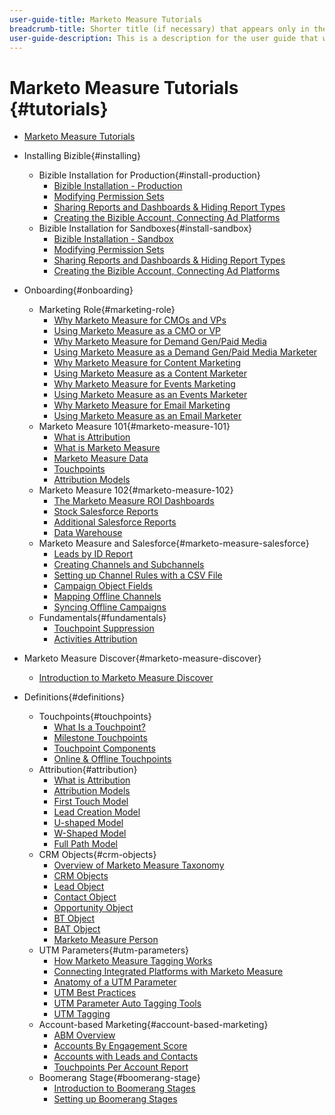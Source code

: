 ```yaml
---
user-guide-title: Marketo Measure Tutorials
breadcrumb-title: Shorter title (if necessary) that appears only in the breadcrumb.
user-guide-description: This is a description for the user guide that will be displayed on the landing page.
---
```


# Marketo Measure Tutorials {#tutorials}

+ [Marketo Measure Tutorials](overview.md)

+ Installing Bizible{#installing}
  + Bizible Installation for Production{#install-production}
    + [Bizible Installation - Production](installing/production/install-production.md)
    + [Modifying Permission Sets](installing/production/modify-permission-sets-production.md)
    + [Sharing Reports and Dashboards & Hiding Report Types](installing/production/sharing-reports-production.md)
    + [Creating the Bizible Account, Connecting Ad Platforms](installing/production/creating-bizable-account-production.md)
  + Bizible Installation for Sandboxes{#install-sandbox}
    + [Bizible Installation - Sandbox](installing/sandboxes/install-sandboxes.md)
    + [Modifying Permission Sets](installing/sandboxes/modify-permission-sets-sandboxes.md)
    + [Sharing Reports and Dashboards & Hiding Report Types](installing/sandboxes/sharing-reports-sandboxes.md)
    + [Creating the Bizible Account, Connecting Ad Platforms](installing/sandboxes/creating-bizable-account-sandboxes.md)
+ Onboarding{#onboarding}
  + Marketing Role{#marketing-role}
    + [Why Marketo Measure for CMOs and VPs](onboarding/marketing-role/cmo-and-vp-why.md)
    + [Using Marketo Measure as a CMO or VP](onboarding/marketing-role/cmo-and-vp-using.md)
    + [Why Marketo Measure for Demand Gen/Paid Media](onboarding/marketing-role/demand-gen-why.md)
    + [Using Marketo Measure as a Demand Gen/Paid Media Marketer](onboarding/marketing-role/demand-gen-using.md)
    + [Why Marketo Measure for Content Marketing](onboarding/marketing-role/content-marketing-why.md)
    + [Using Marketo Measure as a Content Marketer](onboarding/marketing-role/content-marketing-using.md)
    + [Why Marketo Measure for Events Marketing](onboarding/marketing-role/events-marketing-why.md)
    + [Using Marketo Measure as an Events Marketer](onboarding/marketing-role/events-marketing-using.md)
    + [Why Marketo Measure for Email Marketing](onboarding/marketing-role/email-marketing-why.md)
    + [Using Marketo Measure as an Email Marketer](onboarding/marketing-role/email-marketing-using.md)
  + Marketo Measure 101{#marketo-measure-101}
    + [What is Attribution](onboarding/marketo-measure-101/what-is-attribution.md)
    + [What is Marketo Measure](onboarding/marketo-measure-101/what-is-marketo-measure.md)
    + [Marketo Measure Data](onboarding/marketo-measure-101/marketo-measure-data.md)
    + [Touchpoints](onboarding/marketo-measure-101/touchpoints.md)
    + [Attribution Models](onboarding/marketo-measure-101/attribution-models.md)
  + Marketo Measure 102{#marketo-measure-102}
    + [The Marketo Measure ROI Dashboards](onboarding/marketo-measure-102/roi-dashboards.md)
    + [Stock Salesforce Reports](onboarding/marketo-measure-102/stock-salesforce-reports.md)
    + [Additional Salesforce Reports](onboarding/marketo-measure-102/addtional-salesforce-reports.md)
    + [Data Warehouse](onboarding/marketo-measure-102/data-warehouse.md)
  + Marketo Measure and Salesforce{#marketo-measure-salesforce}
    + [Leads by ID Report](onboarding/marketo-measure-salesforce/leads-by-id-report.md)
    + [Creating Channels and Subchannels](onboarding/marketo-measure-salesforce/creating-channels-subchannels.md)
    + [Setting up Channel Rules with a CSV File](onboarding/marketo-measure-salesforce/channel-rules-csv.md)
    + [Campaign Object Fields](onboarding/marketo-measure-salesforce/campaign-object-fields.md)
    + [Mapping Offline Channels](onboarding/marketo-measure-salesforce/mapping-offline-channels.md)
    + [Syncing Offline Campaigns](onboarding/marketo-measure-salesforce/syncing-offline-campaigns.md)
  + Fundamentals{#fundamentals}
    + [Touchpoint Suppression](onboarding/marketo-measure-salesforce/touchpoint-suppression.md)
    + [Activities Attribution](onboarding/fundamentals/activities-attribution.md)
+ Marketo Measure Discover{#marketo-measure-discover}
  + [Introduction to Marketo Measure Discover](marketo-measure-discover/introduction-to-marketo-measure-discover.md)
+ Definitions{#definitions}
  + Touchpoints{#touchpoints}
    + [What Is a Touchpoint?](definitions/touchpoints/what-is-a-touchpoint.md)
    + [Milestone Touchpoints](definitions/touchpoints/milestone-touchpoints.md)
    + [Touchpoint Components](definitions/touchpoints/touchpoint-components.md)
    + [Online & Offline Touchpoints](definitions/touchpoints/online-offline-touchpoints.md)
  + Attribution{#attribution}
    + [What is Attribution](definitions/attribution/what-is-attribution.md)
    + [Attribution Models](definitions/attribution/attribution-models.md)
    + [First Touch Model](definitions/attribution/first-touch-model.md)
    + [Lead Creation Model](definitions/attribution/lead-creation-model.md)
    + [U-shaped Model](definitions/attribution/u-shaped-model.md)
    + [W-Shaped Model](definitions/attribution/w-shaped-model.md)
    + [Full Path Model](definitions/attribution/full-path-model.md)
  + CRM Objects{#crm-objects}
    + [Overview of Marketo Measure Taxonomy](definitions/crm-objects/taxonomy-overview.md)
    + [CRM Objects](definitions/crm-objects/crm-objects.md)
    + [Lead Object](definitions/crm-objects/lead-object.md)
    + [Contact Object](definitions/crm-objects/contact-object.md)
    + [Opportunity Object](definitions/crm-objects/opportunity-object.md)
    + [BT Object](definitions/crm-objects/bt-object.md)
    + [BAT Object](definitions/crm-objects/bat-object.md)
    + [Marketo Measure Person](definitions/crm-objects/marketo-measure-person.md)
  + UTM Parameters{#utm-parameters}
    + [How Marketo Measure Tagging Works](definitions/utm-parameters/how-marketo-measure-tagging-works.md)
    + [Connecting Integrated Platforms with Marketo Measure](definitions/utm-parameters/connecting-integrated-platforms-with-marketo-measure.md)
    + [Anatomy of a UTM Parameter](definitions/utm-parameters/anatomy-of-a-utm-parameter.md)
    + [UTM Best Practices](definitions/utm-parameters/utm-best-practices.md)
    + [UTM Parameter Auto Tagging Tools](definitions/utm-parameters/utm-parameter-auto-tagging-tools.md)
    + [UTM Tagging](definitions/utm-parameters/utm-tagging.md)
  + Account-based Marketing{#account-based-marketing}
    + [ABM Overview](definitions/account-based-marketing/abm-overview.md)
    + [Accounts By Engagement Score](definitions/account-based-marketing/accounts-by-engagement-score.md)
    + [Accounts with Leads and Contacts](definitions/account-based-marketing/accounts-with-leads-and-contacts.md)
    + [Touchpoints Per Account Report](definitions/account-based-marketing/touchpoints-per-account-report.md)
  + Boomerang Stage{#boomerang-stage}
    + [Introduction to Boomerang Stages](definitions/boomerang-stage/introduction-to-boomerang-stages.md)
    + [Setting up Boomerang Stages](definitions/boomerang-stage/setting-up-boomerang-stages.md)

